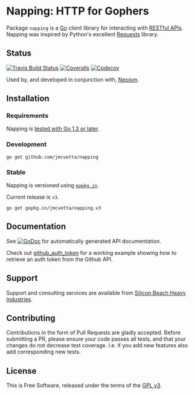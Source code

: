 # Napping: HTTP for Gophers

Package `napping` is a [Go][] client library for interacting with
[RESTful APIs][].  Napping was inspired  by Python's excellent [Requests][]
library.


## Status

[![Travis Build Status](https://travis-ci.org/jmcvetta/napping.png)](https://travis-ci.org/jmcvetta/napping)
[![Coveralls](https://coveralls.io/repos/jmcvetta/napping/badge.png)](https://coveralls.io/r/jmcvetta/napping)
[![Codecov](https://img.shields.io/codecov/c/github/jmcvetta/napping.svg)](https://codecov.io/gh/jmcvetta/napping)

Used by, and developed in conjunction with, [Neoism][].


## Installation 

### Requirements

Napping is [tested with Go 1.3 or later](https://github.com/jmcvetta/napping/blob/develop/.travis.yml#L2).


### Development

```
go get github.com/jmcvetta/napping
```

### Stable

Napping is versioned using [`gopkg.in`](http://gopkg.in).  

Current release is `v3`.

```
go get gopkg.in/jmcvetta/napping.v3
```


## Documentation

See [![GoDoc](http://godoc.org/github.com/jmcvetta/napping?status.png)](http://godoc.org/github.com/jmcvetta/napping)
for automatically generated API documentation.

Check out [github_auth_token][auth-token] for a working example
showing how to retrieve an auth token from the Github API.


## Support

Support and consulting services are available from [Silicon Beach Heavy
Industries](http://siliconheavy.com).



## Contributing

Contributions in the form of Pull Requests are gladly accepted.  Before
submitting a PR, please ensure your code passes all tests, and that your
changes do not decrease test coverage.  I.e. if you add new features also add
corresponding new tests.


## License

This is Free Software, released under the terms of the [GPL v3][].


[Go]:           http://golang.org
[RESTful APIs]: http://en.wikipedia.org/wiki/Representational_state_transfer#RESTful_web_APIs
[Requests]:     http://python-requests.org
[GPL v3]:       http://www.gnu.org/copyleft/gpl.html
[auth-token]:   https://github.com/jmcvetta/napping/blob/master/examples/github_auth_token/github_auth_token.go
[Neoism]:       https://github.com/jmcvetta/neoism
